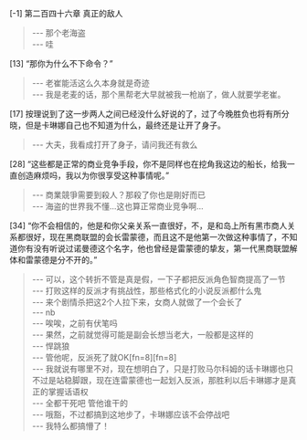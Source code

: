 
[-1] 第二百四十六章 真正的敌人
>--- 那个老海盗<br>
>--- 哇<br>

[13] “那你为什么不下命令？”
>--- 老崔能活这么久本身就是奇迹<br>
>--- 我是老麦的话，那个黑帮老大早就被我一枪崩了，做人就要学老崔。<br>

[17] 按理说到了这一步两人之间已经没什么好说的了，过了今晚胜负也将有所分晓，但是卡琳娜自己也不知道为什么，最终还是让开了身子。
>--- 大夫，我看成打开了身子，请问我还有救么<br>

[28] “这些都是正常的商业竞争手段，你不是同样也在挖角我这边的船长，给我一直创造麻烦吗，我以为你很享受这种事情呢。”
>--- 商業競爭需要到殺人？那殺了你也是剛好而已<br>
>--- 海盗的世界我不懂…这也算正常商业竞争啊…<br>

[34] “你不会相信的，他是和你父亲关系一直很好，不，是和岛上所有黑市商人关系都很好，现在黑商联盟的会长雷蒙德，而且这不是他第一次做这种事情了，不知道你有没有听说过诺曼德这个名字，他也曾经是雷蒙德的挚友，第一代黑商联盟解体和雷蒙德是分不开的。”
>--- 可以，这个转折不管是真是假，一下子都把反派角色智商提高了一节<br>
>--- 打败这样的反派才有挑战性，那些格式化的小说反派都什么鬼<br>
>--- 来个剧情杀把这2个人拉下来，女商人就做了一个会长了<br>
>--- nb<br>
>--- 唉唉，之前有伏笔吗<br>
>--- 果然，之前就觉得可能是副会长想当老大，一般都是这样的<br>
>--- 悍跳狼<br>
>--- 管他呢，反派死了就OK[fn=8][fn=8]<br>
>--- 我就说有哪里不对，现在想明白了，只是打败马尔科姆的话卡琳娜也只不过是站稳脚跟，现在连雷蒙德也一起划入反派，那胜利以后卡琳娜才是真正的掌握话语权<br>
>--- 全都干死吧 管他谁干的<br>
>--- 哦豁，不过都搞到这地步了，卡琳娜应该不会停战吧<br>
>--- 我特么都搞懵了！<br>
